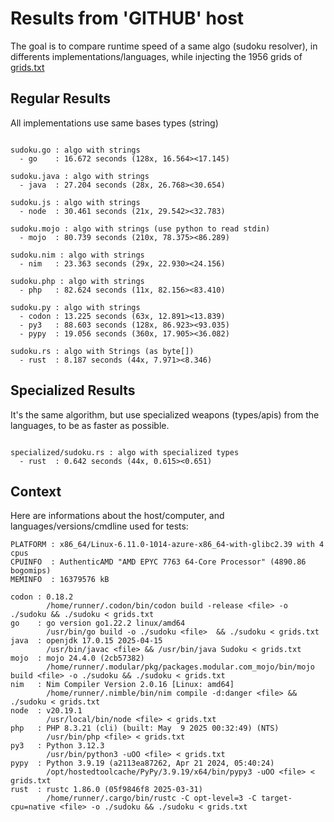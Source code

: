 # Results from 'GITHUB' host

The goal is to compare runtime speed of a same algo (sudoku resolver), in differents implementations/languages, while injecting the 1956 grids of [grids.txt](grids.txt)

## Regular Results

All implementations use same bases types (string)

```

sudoku.go : algo with strings
  - go    : 16.672 seconds (128x, 16.564><17.145)

sudoku.java : algo with strings
  - java  : 27.204 seconds (28x, 26.768><30.654)

sudoku.js : algo with strings
  - node  : 30.461 seconds (21x, 29.542><32.783)

sudoku.mojo : algo with strings (use python to read stdin)
  - mojo  : 80.739 seconds (210x, 78.375><86.289)

sudoku.nim : algo with strings
  - nim   : 23.363 seconds (29x, 22.930><24.156)

sudoku.php : algo with strings
  - php   : 82.624 seconds (11x, 82.156><83.410)

sudoku.py : algo with strings
  - codon : 13.225 seconds (63x, 12.891><13.839)
  - py3   : 88.603 seconds (128x, 86.923><93.035)
  - pypy  : 19.056 seconds (360x, 17.905><36.082)

sudoku.rs : algo with Strings (as byte[])
  - rust  : 8.187 seconds (44x, 7.971><8.346)

```

## Specialized Results

It's the same algorithm, but use specialized weapons (types/apis) from the languages, to be as faster as possible.

```

specialized/sudoku.rs : algo with specialized types
  - rust  : 0.642 seconds (44x, 0.615><0.651)

```
## Context

Here are informations about the host/computer, and languages/versions/cmdline used for tests:
```
PLATFORM : x86_64/Linux-6.11.0-1014-azure-x86_64-with-glibc2.39 with 4 cpus
CPUINFO  : AuthenticAMD "AMD EPYC 7763 64-Core Processor" (4890.86 bogomips)
MEMINFO  : 16379576 kB

codon : 0.18.2
        /home/runner/.codon/bin/codon build -release <file> -o ./sudoku && ./sudoku < grids.txt
go    : go version go1.22.2 linux/amd64
        /usr/bin/go build -o ./sudoku <file>  && ./sudoku < grids.txt
java  : openjdk 17.0.15 2025-04-15
        /usr/bin/javac <file> && /usr/bin/java Sudoku < grids.txt
mojo  : mojo 24.4.0 (2cb57382)
        /home/runner/.modular/pkg/packages.modular.com_mojo/bin/mojo build <file> -o ./sudoku && ./sudoku < grids.txt
nim   : Nim Compiler Version 2.0.16 [Linux: amd64]
        /home/runner/.nimble/bin/nim compile -d:danger <file> && ./sudoku < grids.txt
node  : v20.19.1
        /usr/local/bin/node <file> < grids.txt
php   : PHP 8.3.21 (cli) (built: May  9 2025 00:32:49) (NTS)
        /usr/bin/php <file> < grids.txt
py3   : Python 3.12.3
        /usr/bin/python3 -uOO <file> < grids.txt
pypy  : Python 3.9.19 (a2113ea87262, Apr 21 2024, 05:40:24)
        /opt/hostedtoolcache/PyPy/3.9.19/x64/bin/pypy3 -uOO <file> < grids.txt
rust  : rustc 1.86.0 (05f9846f8 2025-03-31)
        /home/runner/.cargo/bin/rustc -C opt-level=3 -C target-cpu=native <file> -o ./sudoku && ./sudoku < grids.txt

```


